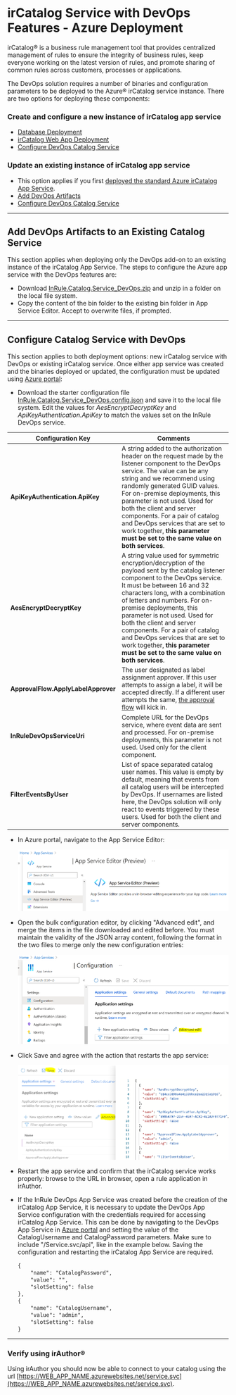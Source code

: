 # irCatalog Service with DevOps Features - Azure Deployment

irCatalog® is a business rule management tool that provides centralized management of rules to ensure the integrity of business rules, keep everyone working on the latest version of rules, and promote sharing of common rules across customers, processes or applications.

The DevOps solution requires a number of binaries and configuration parameters to be deployed to the Azure® irCatalog service instance. There are two options for deploying these components:

### Create and configure a new instance of irCatalog app service

* [Database Deployment](ircatalog-azure-db.md)
* [irCatalog Web App Deployment](ircatalog-azure-DevOps.md)
* [Configure DevOps Catalog Service](#configure-catalog-service-with-DevOps)

### Update an existing instance of irCatalog app service

* This option applies if you first [deployed the standard Azure irCatalog App Service](https://github.com/InRule/AzureAppServices).
* [Add DevOps Artifacts](#add-DevOps-artifacts-to-an-existing-catalog-service)
* [Configure DevOps Catalog Service](#configure-catalog-service-with-DevOps)

---
## Add DevOps Artifacts to an Existing Catalog Service

This section applies when deploying only the DevOps add-on to an existing instance of the irCatalog App Service. The steps to configure the Azure app service with the DevOps features are:

* Download [InRule.Catalog.Service_DevOps.zip](../releases/InRule.Catalog.Service_DevOps.zip) and unzip in a folder on the local file system.
* Copy the content of the bin folder to the existing bin folder in App Service Editor. Accept to overwrite files, if prompted.

---
## Configure Catalog Service with DevOps

This section applies to both deployment options: new irCatalog service with DevOps or existing irCatalog service. Once either app service was created and the binaries deployed or updated, the configuration must be updated using [Azure portal](https://portal.azure.com): 
* Download the starter configuration file [InRule.Catalog.Service_DevOps.config.json](../config/InRule.Catalog.Service_DevOps.config.json) and save it to the local file system. Edit the values for *AesEncryptDecryptKey* and *ApiKeyAuthentication.ApiKey* to match the values set on the InRule DevOps service.

|Configuration Key | Comments
--- | ---
|**ApiKeyAuthentication.ApiKey**| A string added to the authorization header on the request made by the listener component to the DevOps service. The value can be any string and we recommend using randomly generated GUID values. For on-premise deployments, this parameter is not used.   Used for both the client and server components. For a pair of catalog and DevOps services that are set to work together, **this parameter must be set to the same value on both services**.
|**AesEncryptDecryptKey**| A string value used for symmetric encryption/decryption of the payload sent by the catalog listener component to the DevOps service. It must be between 16 and 32 characters long, with a combination of letters and numbers. For on-premise deployments, this parameter is not used.   Used for both the client and server components. For a pair of catalog and DevOps services that are set to work together, **this parameter must be set to the same value on both services**.
|**ApprovalFlow.ApplyLabelApprover**| The user designated as label assignment approver. If this user attempts to assign a label, it will be accepted directly.  If a different user attempts the same, [the approval flow](ApprovalFlow.md) will kick in.
|**InRuleDevOpsServiceUri**| Complete URL for the DevOps service, where event data are sent and processed. For on-premise deployments, this parameter is not used. Used only for the client component.
|**FilterEventsByUser**| List of space separated catalog user names.  This value is empty by default, meaning that events from all catalog users will be intercepted by DevOps.  If usernames are listed here, the DevOps solution will only react to events triggered by these users. Used for both the client and server components.
* In Azure portal, navigate to the App Service Editor:

    ![Azure App Service Editor](../images/InRuleDevOps_AzureAddOn1.png)
* Open the bulk configuration editor, by clicking "Advanced edit", and merge the items in the file downloaded and edited before.  You must maintain the validity of the JSON array content, following the format in the two files to merge only the new configuration entries:

    ![Azure App Service Editor](../images/InRuleDevOps_AzureAddOn2.png)
* Click Save and agree with the action that restarts the app service:

    ![Azure App Service Editor](../images/InRuleDevOps_AzureAddOn3.png)
* Restart the app service and confirm that the irCatalog service works properly: browse to the URL in browser, open a rule application in irAuthor.

* If the InRule DevOps App Service was created before the creation of the irCatalog App Service, it is necessary to update the DevOps App Service configuration with the credentials required for accessing irCatalog App Service. This can be done by navigating to the DevOps App Service in [Azure portal](https://portal.azure.com) and setting the value of the CatalogUsername and CatalogPassword parameters. Make sure to include "/Service.svc/api", like in the example below.  Saving the configuration and restarting the irCatalog App Service are required.

    ```
    {
        "name": "CatalogPassword",
        "value": "",
        "slotSetting": false
    },
    {
        "name": "CatalogUsername",
        "value": "admin",
        "slotSetting": false
    }
    ```

---
### Verify using irAuthor®
Using irAuthor you should now be able to connect to your catalog using the url [https://WEB_APP_NAME.azurewebsites.net/service.svc](https://WEB_APP_NAME.azurewebsites.net/service.svc).
